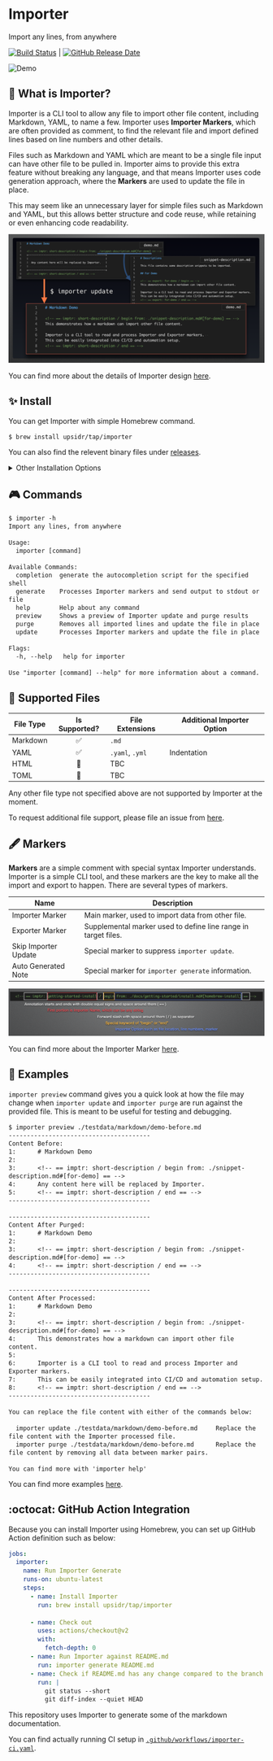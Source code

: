 # Importer

Import any lines, from anywhere

[![Build Status](https://github.com/upsidr/importer/workflows/Build%20Importer/badge.svg?event=push)](build-status) | [![GitHub Release Date](https://img.shields.io/github/release-date/upsidr/importer?color=powderblue)](releases)

[build-status]: https://github.com/upsidr/importer/actions
[releases]: https://github.com/upsidr/importer/releases

![Demo](/assets/images/importer-update-demo.gif)

## 🌄 What is Importer?

Importer is a CLI tool to allow any file to import other file content, including Markdown, YAML, to name a few. Importer uses **Importer Markers**, which are often provided as comment, to find the relevant file and import defined lines based on line numbers and other details.

Files such as Markdown and YAML which are meant to be a single file input can have other file to be pulled in. Importer aims to provide this extra feature without breaking any language, and that means Importer uses code generation approach, where the **Markers** are used to update the file in place.

This may seem like an unnecessary layer for simple files such as Markdown and YAML, but this allows better structure and code reuse, while retaining or even enhancing code readability.

![Marker in Action][marker-in-action]

[marker-in-action]: /assets/images/importer-overview.png "Marker in Action"

You can find more about the details of Importer design [here](/docs/details/details.md).

## ✨ Install

<!-- == imptr: getting-started-install / begin from: ./docs/getting-started/install.md#[homebrew-install] == -->

You can get Importer with simple Homebrew command.

```bash
$ brew install upsidr/tap/importer
```

You can also find the relevent binary files under [releases](https://github.com/upsidr/importer/releases).

<!-- == imptr: getting-started-install / end == -->

<details>
<summary>Other Installation Options</summary>

### Install with Go

<!-- == imptr: install-with-go / begin from: ./docs/getting-started/install.md#[go-get] == -->

You can also use Go to install.

```bash
$ go get github.com/upsidr/importer/cmd/importer@v0.0.1-rc2
```

<!-- == imptr: install-with-go / end == -->

</details>

## 🎮 Commands

<!-- == imptr: commands / begin from: ./docs/details/commands.md#[help-output] == -->

```console
$ importer -h
Import any lines, from anywhere

Usage:
  importer [command]

Available Commands:
  completion  generate the autocompletion script for the specified shell
  generate    Processes Importer markers and send output to stdout or file
  help        Help about any command
  preview     Shows a preview of Importer update and purge results
  purge       Removes all imported lines and update the file in place
  update      Processes Importer markers and update the file in place

Flags:
  -h, --help   help for importer

Use "importer [command] --help" for more information about a command.
```

<!-- == imptr: commands / end == -->

## 🧩 Supported Files

<!-- == imptr: supported-files / begin from: ./docs/details/supported-files.md#[list] == -->

| File Type | Is Supported? | File Extensions | Additional Importer Option |
| --------- | :-----------: | --------------- | -------------------------- |
| Markdown  |      ✅       | `.md`           |                            |
| YAML      |      ✅       | `.yaml`, `.yml` | Indentation                |
| HTML      |      🚧       | TBC             |                            |
| TOML      |      🚧       | TBC             |                            |

Any other file type not specified above are not supported by Importer at the moment.

To request additional file support, please file an issue from [here](https://github.com/upsidr/importer/issues/new?assignees=&labels=enhancement&template=feature-request.yaml&title=%5BFeature+Request%5D%3A+).

<!-- == imptr: supported-files / end == -->

## 🖋 Markers

<!-- == imptr: basic-marker / begin from: ./docs/details/markers.md#[basic-marker] == -->

**Markers** are a simple comment with special syntax Importer understands. Importer is a simple CLI tool, and these markers are the key to make all the import and export to happen. There are several types of markers.

| Name                 | Description                                                    |
| -------------------- | -------------------------------------------------------------- |
| Importer Marker      | Main marker, used to import data from other file.              |
| Exporter Marker      | Supplemental marker used to define line range in target files. |
| Skip Importer Update | Special marker to suppress `importer update`.                  |
| Auto Generated Note  | Special marker for `importer generate` information.            |

![Marker explained][marker-explanation]

[marker-explanation]: /assets/images/marker-explanation.png "Marker Explanation"

<!-- == imptr: basic-marker / end == -->

You can find more about the Importer Marker [here](/docs/details/markers.md).

## 🚀 Examples

<!-- == imptr: getting-started-example-short / begin from: ./docs/getting-started/examples-markdown.md#[preview] == -->

`importer preview` command gives you a quick look at how the file may change when `importer update` and `importer purge` are run against the provided file. This is meant to be useful for testing and debugging.

```console
$ importer preview ./testdata/markdown/demo-before.md
---------------------------------------
Content Before:
1:      # Markdown Demo
2:
3:      <!-- == imptr: short-description / begin from: ./snippet-description.md#[for-demo] == -->
4:      Any content here will be replaced by Importer.
5:      <!-- == imptr: short-description / end == -->
---------------------------------------

---------------------------------------
Content After Purged:
1:      # Markdown Demo
2:
3:      <!-- == imptr: short-description / begin from: ./snippet-description.md#[for-demo] == -->
4:      <!-- == imptr: short-description / end == -->
---------------------------------------

---------------------------------------
Content After Processed:
1:      # Markdown Demo
2:
3:      <!-- == imptr: short-description / begin from: ./snippet-description.md#[for-demo] == -->
4:      This demonstrates how a markdown can import other file content.
5:
6:      Importer is a CLI tool to read and process Importer and Exporter markers.
7:      This can be easily integrated into CI/CD and automation setup.
8:      <!-- == imptr: short-description / end == -->
---------------------------------------

You can replace the file content with either of the commands below:

  importer update ./testdata/markdown/demo-before.md     Replace the file content with the Importer processed file.
  importer purge ./testdata/markdown/demo-before.md      Replace the file content by removing all data between marker pairs.

You can find more with 'importer help'
```

<!-- == imptr: getting-started-example-short / end == -->

You can find more examples [here](/docs/getting-started/examples-markdown.md).

## :octocat: GitHub Action Integration

<!-- == imptr: getting-started-github-action / begin from: ./docs/getting-started/github-actions.md#[with-homebrew] == -->

Because you can install Importer using Homebrew, you can set up GitHub Action definition such as below:

<!--TODO: The below YAML is exactly where Importer should be able to pull in the actual file content-->

```yaml
jobs:
  importer:
    name: Run Importer Generate
    runs-on: ubuntu-latest
    steps:
      - name: Install Importer
        run: brew install upsidr/tap/importer

      - name: Check out
        uses: actions/checkout@v2
        with:
          fetch-depth: 0
      - name: Run Importer against README.md
        run: importer generate README.md
      - name: Check if README.md has any change compared to the branch
        run: |
          git status --short
          git diff-index --quiet HEAD
```

This repository uses Importer to generate some of the markdown documentation.

You can find actually running CI setup in [`.github/workflows/importer-ci.yaml`](https://github.com/upsidr/importer/blob/main/.github/workflows/importer-ci.yaml).

<!-- == imptr: getting-started-github-action / end == -->
